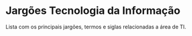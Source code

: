 # Jargões Tecnologia da Informação
Lista com os principais jargões, termos e siglas relacionadas a área de TI.
